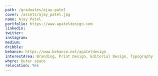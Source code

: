 ```yaml
---
path: /graduates/ajay-patel
cover: /assets/ajay_patel.jpg
name: Ajay Patel
portfolio: https://www.apateldesign.com
linkedin:
twitter:
instagram:
medium:
dribble:
behance: https://www.behance.net/apateldesign
interestArea: Branding, Print Design, Editorial Design, Typography
where: Outer space
relocation: Yes
---
```

